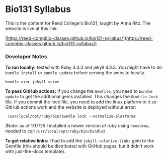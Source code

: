 # Bio131 Syllabus

This is the content for Reed College's Bio131, taught by Anna Ritz. The website is live at this link:

[https://reed-compbio-classes.github.io/bio131-syllabus/](https://reed-compbio-classes.github.io/bio131-syllabus/)

### Developer Notes

**To run locally:** tested with Ruby 3.4.3 and jekyll 4.3.3. You might have to do `bundle install` or `bundle update` before serving the website locally.

```
bundle exec jekyll serve
```

**To pass GitHub actions:** if you change the `Gemfile`, you need to `bundle update` to get the addtional gems installed. This changes the `Gemfile.lock` file. If you commit the lock file, you need to add the linux platform to it so GitHub actions work and the website is deployed without error:

```
 /usr/local/opt/ruby/bin/bundle lock --normalize-platforms
```

(Note: as of 1/17/25 I installed a newer version of ruby using `homebrew`, needed to call `/usr/local/opt/ruby/bin/bundle`)

**To get relative links:** I had to add the `jekyll-relative-links` gem to the Gemfile (this should be distributed with GitHub pages, but it didn't work with just-the-docs template).